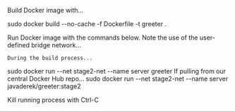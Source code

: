 Build Docker image with...

sudo docker build --no-cache -f Dockerfile -t greeter .

Run Docker image with the commands below. Note the use of the user-defined bridge network...

    During the build process...
sudo docker run --net stage2-net --name server greeter
    If pulling from our central Docker Hub repo...
sudo docker run --net stage2-net --name server javaderek/greeter:stage2

Kill running process with Ctrl-C
